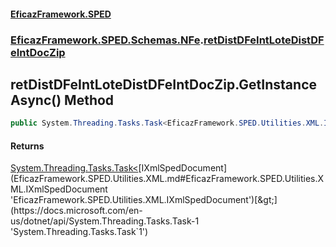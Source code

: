 #### [EficazFramework.SPED](EficazFrameworkSPED.md 'EficazFramework SPED')
### [EficazFramework.SPED.Schemas.NFe](EficazFramework.SPED.Schemas.NFe.md 'EficazFramework.SPED.Schemas.NFe').[retDistDFeIntLoteDistDFeIntDocZip](EficazFramework.SPED.Schemas.NFe/retDistDFeIntLoteDistDFeIntDocZip.md 'EficazFramework.SPED.Schemas.NFe.retDistDFeIntLoteDistDFeIntDocZip')

## retDistDFeIntLoteDistDFeIntDocZip.GetInstanceAsync() Method

```csharp
public System.Threading.Tasks.Task<EficazFramework.SPED.Utilities.XML.IXmlSpedDocument> GetInstanceAsync();
```

#### Returns
[System.Threading.Tasks.Task&lt;](https://docs.microsoft.com/en-us/dotnet/api/System.Threading.Tasks.Task-1 'System.Threading.Tasks.Task`1')[IXmlSpedDocument](EficazFramework.SPED.Utilities.XML.md#EficazFramework.SPED.Utilities.XML.IXmlSpedDocument 'EficazFramework.SPED.Utilities.XML.IXmlSpedDocument')[&gt;](https://docs.microsoft.com/en-us/dotnet/api/System.Threading.Tasks.Task-1 'System.Threading.Tasks.Task`1')